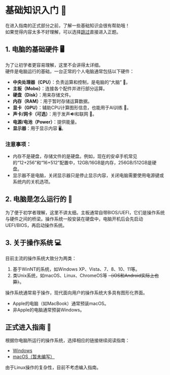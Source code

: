 # 基础知识入门 🎉

在进入指南的正式部分之前，了解一些基础知识会很有帮助哦！  
如果觉得内容太多不好理解，可以选择[跳过](#正式进入指南-🚀)直接进入正题。

## 1. 电脑的基础硬件 🖥️

为了让初学者更容易理解，这里不会讲得太详细。  
硬件是电脑运行的基础，一台正常的个人电脑通常包括以下硬件：

- **中央处理器（CPU）**：负责运算和控制，是电脑的“大脑” 🧠。
- **主板（Mobo）**：连接各个配件并进行部分运算。
- **硬盘（Disk）**：用来存储文件。
- **内存（RAM）**：用于暂时存储运算数据。
- **显卡（GPU）**：辅助CPU计算图形信息，也能用于AI训练 🎨。
- **声卡/网卡（可选）**：用于发声🔊和联网 📶。
- **电源/电池（Power）**：提供能量。
- **显示器**：用于显示内容 🖥️。

### 注意事项：

- 内存不是硬盘，存储文件的是硬盘。例如，现在的安卓手机常见的“12+256”和“16+512”配置中，12GB/16GB是内存，256GB/512GB是硬盘。
- 显示器不是电脑，关闭显示器只是停止显示内容，关闭电脑需要使用电源键或系统内的关机选项。

## 2. 电脑是怎么运行的 🤔

为了便于初学者理解，这里不讲太细。主板通常自带BIOS/UEFI，它们是操作系统与硬件之间的桥梁。操作系统一般安装在硬盘中，电脑开机后会先启动UEFI/BIOS，再启动操作系统。

## 3. 关于操作系统 💻

目前主流的操作系统大致分为两类：

1. 基于WinNT的系统，如Windows XP、Vista、7、8、10、11等。
2. 类Unix系统，如macOS、Linux、ChromeOS等 ~~（iOS和Android实际上也算）~~。

操作系统通常易于操作，现代面向用户的操作系统大多具有图形化界面。

- Apple的电脑（如MacBook）通常预装macOS。
- 非Apple的电脑通常预装Windows。

## 正式进入指南 🚀

根据你电脑所运行的操作系统，选择相应的链接继续阅读指南：

- [Windows](./windows)
- [macOS（暂未编写）](./macos)

由于Linux操作的复杂性，目前不考虑编入指南。